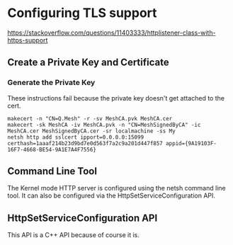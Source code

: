 ﻿# Configuring TLS support

https://stackoverflow.com/questions/11403333/httplistener-class-with-https-support

## Create a Private Key and Certificate

### Generate the Private Key


These instructions fail because the private key doesn't get attached to the cert.

~~~~
makecert -n "CN=Q.Mesh" -r -sv MeshCA.pvk MeshCA.cer
makecert -sk MeshCA -iv MeshCA.pvk -n "CN=MeshSignedByCA" -ic MeshCA.cer MeshSignedByCA.cer -sr localmachine -ss My
netsh http add sslcert ipport=0.0.0.0:15099 certhash=1aaaf214b23d9bd7e0d563f7a2c9a201d447f857 appid={9A19103F-16F7-4668-BE54-9A1E7A4F7556}
~~~~


## Command Line Tool

The Kernel mode HTTP server is configured using the netsh command line tool. It can also 
be configured via the  HttpSetServiceConfiguration API.



##  HttpSetServiceConfiguration API

This API is a C++ API because of course it is.

